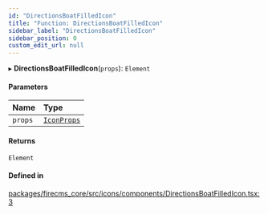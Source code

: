 ```yaml
---
id: "DirectionsBoatFilledIcon"
title: "Function: DirectionsBoatFilledIcon"
sidebar_label: "DirectionsBoatFilledIcon"
sidebar_position: 0
custom_edit_url: null
---
```


▸ **DirectionsBoatFilledIcon**(`props`): `Element`

#### Parameters

| Name | Type |
| :------ | :------ |
| `props` | [`IconProps`](../types/IconProps.md) |

#### Returns

`Element`

#### Defined in

[packages/firecms_core/src/icons/components/DirectionsBoatFilledIcon.tsx:3](https://github.com/FireCMSco/firecms/blob/d45f3739/packages/firecms_core/src/icons/components/DirectionsBoatFilledIcon.tsx#L3)
